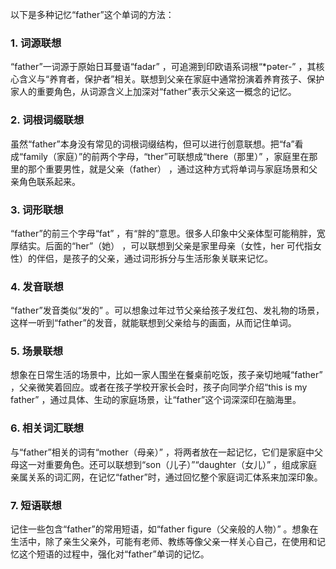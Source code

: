以下是多种记忆“father”这个单词的方法：

### 1. 词源联想
 “father”一词源于原始日耳曼语“fadar” ，可追溯到印欧语系词根“*pəter-” ，其核心含义与“养育者，保护者”相关。联想到父亲在家庭中通常扮演着养育孩子、保护家人的重要角色，从词源含义上加深对“father”表示父亲这一概念的记忆。

### 2. 词根词缀联想
虽然“father”本身没有常见的词根词缀结构，但可以进行创意联想。把“fa”看成“family（家庭）”的前两个字母，“ther”可联想成“there（那里）” ，家庭里在那里的那个重要男性，就是父亲（father） ，通过这种方式将单词与家庭场景和父亲角色联系起来。

### 3. 词形联想
 “father”的前三个字母“fat” ，有“胖的”意思。很多人印象中父亲体型可能稍胖，宽厚结实。后面的“her”（她） ，可以联想到父亲是家里母亲（女性，her 可代指女性）的伴侣，是孩子的父亲，通过词形拆分与生活形象关联来记忆。

### 4. 发音联想
 “father”发音类似“发的” 。可以想象过年过节父亲给孩子发红包、发礼物的场景，这样一听到“father”的发音，就能联想到父亲给与的画面，从而记住单词。

### 5. 场景联想
想象在日常生活的场景中，比如一家人围坐在餐桌前吃饭，孩子亲切地喊“father” ，父亲微笑着回应。或者在孩子学校开家长会时，孩子向同学介绍“this is my father” ，通过具体、生动的家庭场景，让“father”这个词深深印在脑海里。

### 6. 相关词汇联想
与“father”相关的词有“mother（母亲）” ，将两者放在一起记忆，它们是家庭中父母这一对重要角色。还可以联想到“son（儿子）”“daughter（女儿）” ，组成家庭亲属关系的词汇网，在记忆“father”时，通过回忆整个家庭词汇体系来加深印象。

### 7. 短语联想
记住一些包含“father”的常用短语，如“father figure（父亲般的人物）” 。想象在生活中，除了亲生父亲外，可能有老师、教练等像父亲一样关心自己，在使用和记忆这个短语的过程中，强化对“father”单词的记忆。 